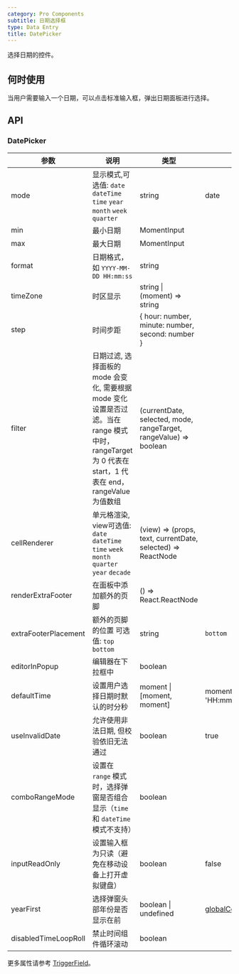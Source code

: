 ```yaml
---
category: Pro Components
subtitle: 日期选择框
type: Data Entry
title: DatePicker
---
```


选择日期的控件。

## 何时使用

当用户需要输入一个日期，可以点击标准输入框，弹出日期面板进行选择。

## API

### DatePicker

| 参数      | 说明                                     | 类型        |默认值 |
|-----------|------------------------------------------|------------|--------|
| mode | 显示模式,可选值: `date` `dateTime` `time` `year` `month` `week` `quarter` | string | date  |
| min | 最小日期 | MomentInput |   |
| max | 最大日期 | MomentInput |   |
| format | 日期格式，如 `YYYY-MM-DD HH:mm:ss` | string |   |
| timeZone | 时区显示 | string \| (moment) => string |   |
| step | 时间步距 | { hour: number, minute: number, second: number } |  |
| filter | 日期过滤, 选择面板的 mode 会变化, 需要根据 mode 变化设置是否过滤。当在 range 模式中时，rangeTarget 为 0 代表在 start，1 代表在 end，rangeValue 为值数组 | (currentDate, selected, mode, rangeTarget, rangeValue) => boolean |   |
| cellRenderer | 单元格渲染, view可选值: `date` `dateTime` `time` `week` `month` `quarter` `year` `decade` | (view) => (props, text, currentDate, selected) => ReactNode |   |
| renderExtraFooter | 在面板中添加额外的页脚 | () => React.ReactNode |   |
| extraFooterPlacement | 额外的页脚的位置 可选值: `top` `bottom` | string | `bottom`  |
| editorInPopup | 编辑器在下拉框中  | boolean |  |
| defaultTime | 设置用户选择日期时默认的时分秒  | moment \| \[moment, moment\] | moment('00:00:00', 'HH:mm:ss') |
| useInvalidDate | 允许使用非法日期, 但校验依旧无法通过  | boolean | true |
| comboRangeMode | 设置在 `range` 模式时，选择弹窗是否组合显示（`time` 和 `dateTime` 模式不支持） | boolean |  |
| inputReadOnly | 设置输入框为只读（避免在移动设备上打开虚拟键盘） | boolean | false |
| yearFirst | 选择弹窗头部年份是否显示在前 | boolean \| undefined | [globalConfig.datePickerYearFirst](/components/configure#API) |
| disabledTimeLoopRoll | 禁止时间组件循环滚动  | boolean |  |

更多属性请参考 [TriggerField](/components-pro/trigger-field/#TriggerField)。

<style>
.code-box-demo .c7n-pro-calendar-picker-wrapper {
  margin-bottom: .1rem;
}
</style>
